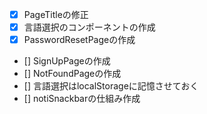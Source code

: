 - [x] PageTitleの修正
- [x] 言語選択のコンポーネントの作成
- [x] PasswordResetPageの作成
- [] SignUpPageの作成
- [] NotFoundPageの作成
- [] 言語選択はlocalStorageに記憶させておく
- [] notiSnackbarの仕組み作成